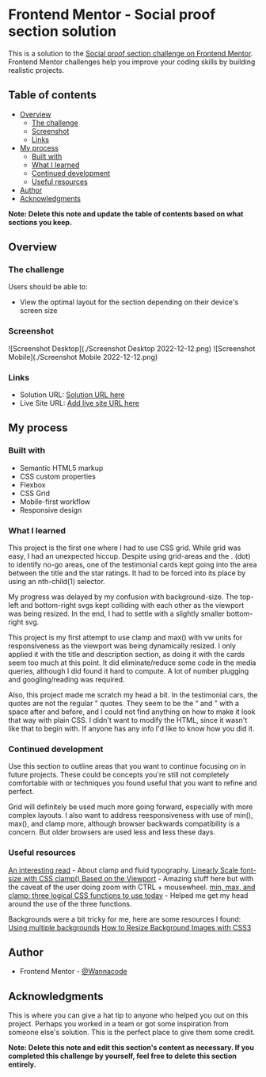 # Frontend Mentor - Social proof section solution

This is a solution to the [Social proof section challenge on Frontend Mentor](https://www.frontendmentor.io/challenges/social-proof-section-6e0qTv_bA). Frontend Mentor challenges help you improve your coding skills by building realistic projects. 

## Table of contents

- [Overview](#overview)
  - [The challenge](#the-challenge)
  - [Screenshot](#screenshot)
  - [Links](#links)
- [My process](#my-process)
  - [Built with](#built-with)
  - [What I learned](#what-i-learned)
  - [Continued development](#continued-development)
  - [Useful resources](#useful-resources)
- [Author](#author)
- [Acknowledgments](#acknowledgments)

**Note: Delete this note and update the table of contents based on what sections you keep.**

## Overview

### The challenge

Users should be able to:

- View the optimal layout for the section depending on their device's screen size

### Screenshot

![Screenshot Desktop](./Screenshot Desktop 2022-12-12.png)
![Screenshot Mobile](./Screenshot Mobile 2022-12-12.png)

### Links

- Solution URL: [Solution URL here](https://github.com/kwngptrl/FEM-social-proof-section-master)
- Live Site URL: [Add live site URL here](https://your-live-site-url.com)

## My process

### Built with

- Semantic HTML5 markup
- CSS custom properties
- Flexbox
- CSS Grid
- Mobile-first workflow
- Responsive design

### What I learned

This project is the first one where I had to use CSS grid. While grid was easy, I had an unexpected hiccup. Despite using grid-areas and the . (dot) to identify no-go areas, one of the testimonial cards kept going into the area between the title and the star ratings. It had to be forced into its place by using an nth-child(1) selector.

My progress was delayed by my confusion with background-size. The top-left and bottom-right svgs kept colliding with each other as the viewport was being resized. In the end, I had to settle with a slightly smaller bottom-right svg.

This project is my first attempt to use clamp and max() with vw units for responsiveness as the viewport was being dynamically resized. I only applied it with the title and description section, as doing it with the cards seem too much at this point. It did eliminate/reduce some code in the media queries, although I did found it hard to compute. A lot of number plugging and googling/reading was required.

Also, this project made me scratch my head a bit. In the testimonial cars, the quotes are not the regular " quotes. They seem to be the “ and ” with a space after and before, and I could not find anything on how to make it look that way with plain CSS. I didn't want to modify the HTML, since it wasn't like that to begin with. If anyone has any info I'd like to know how you did it.

### Continued development

Use this section to outline areas that you want to continue focusing on in future projects. These could be concepts you're still not completely comfortable with or techniques you found useful that you want to refine and perfect.

Grid will definitely be used much more going forward, especially with more complex layouts. I also want to address reesponsiveness with use of min(), max(), and clamp more, although browser backwards compatibility is a concern. But older browsers are used less and less these days.

### Useful resources

[An interesting read](https://utopia.fyi/blog/clamp) - About clamp and fluid typography.
[Linearly Scale font-size with CSS clamp() Based on the Viewport](https://css-tricks.com/linearly-scale-font-size-with-css-clamp-based-on-the-viewport/) - Amazing stuff here but with the caveat of the user doing zoom with CTRL + mousewheel.
[min, max, and clamp: three logical CSS functions to use today](https://web.dev/min-max-clamp/) - Helped me get my head around the use of the three functions. 

Backgrounds were a bit tricky for me, here are some resources I found:
[Using multiple backgrounds](https://developer.mozilla.org/en-US/docs/Web/CSS/CSS_Backgrounds_and_Borders/Using_multiple_backgrounds)
[How to Resize Background Images with CSS3](https://www.w3docs.com/snippets/css/how-to-resize-background-images-with-css3.html)

## Author

- Frontend Mentor - [@Wannacode](https://www.frontendmentor.io/profile/kwngptrl)

## Acknowledgments

This is where you can give a hat tip to anyone who helped you out on this project. Perhaps you worked in a team or got some inspiration from someone else's solution. This is the perfect place to give them some credit.

**Note: Delete this note and edit this section's content as necessary. If you completed this challenge by yourself, feel free to delete this section entirely.**
